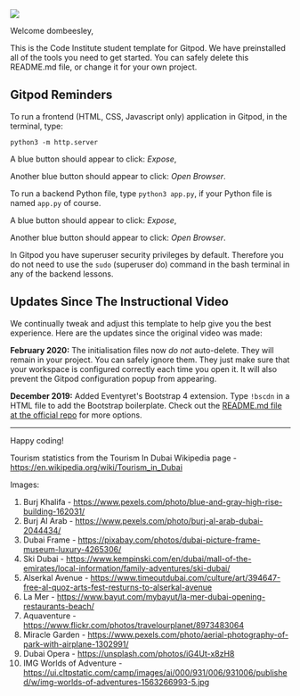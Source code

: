 <img src="https://codeinstitute.s3.amazonaws.com/fullstack/ci_logo_small.png" style="margin: 0;">

Welcome dombeesley,

This is the Code Institute student template for Gitpod. We have preinstalled all of the tools you need to get started. You can safely delete this README.md file, or change it for your own project.

## Gitpod Reminders

To run a frontend (HTML, CSS, Javascript only) application in Gitpod, in the terminal, type:

`python3 -m http.server`

A blue button should appear to click: *Expose*,

Another blue button should appear to click: *Open Browser*.

To run a backend Python file, type `python3 app.py`, if your Python file is named `app.py` of course.

A blue button should appear to click: *Expose*,

Another blue button should appear to click: *Open Browser*.

In Gitpod you have superuser security privileges by default. Therefore you do not need to use the `sudo` (superuser do) command in the bash terminal in any of the backend lessons.

## Updates Since The Instructional Video

We continually tweak and adjust this template to help give you the best experience. Here are the updates since the original video was made:

**February 2020:** The initialisation files now _do not_ auto-delete. They will remain in your project. You can safely ignore them. They just make sure that your workspace is configured correctly each time you open it. It will also prevent the Gitpod configuration popup from appearing.

**December 2019:** Added Eventyret's Bootstrap 4 extension. Type `!bscdn` in a HTML file to add the Bootstrap boilerplate. Check out the <a href="https://github.com/Eventyret/vscode-bcdn" target="_blank">README.md file at the official repo</a> for more options.

--------

Happy coding!


Tourism statistics from the Tourism In Dubai Wikipedia page - https://en.wikipedia.org/wiki/Tourism_in_Dubai

Images:

1. Burj Khalifa - https://www.pexels.com/photo/blue-and-gray-high-rise-building-162031/ 
2. Burj Al Arab - https://www.pexels.com/photo/burj-al-arab-dubai-2044434/ 
3. Dubai Frame - https://pixabay.com/photos/dubai-picture-frame-museum-luxury-4265306/ 
4. Ski Dubai - https://www.kempinski.com/en/dubai/mall-of-the-emirates/local-information/family-adventures/ski-dubai/ 
5. Alserkal Avenue - https://www.timeoutdubai.com/culture/art/394647-free-al-quoz-arts-fest-resturns-to-alserkal-avenue 
6. La Mer - https://www.bayut.com/mybayut/la-mer-dubai-opening-restaurants-beach/ 
7. Aquaventure - https://www.flickr.com/photos/travelourplanet/8973483064 
8. Miracle Garden - https://www.pexels.com/photo/aerial-photography-of-park-with-airplane-1302991/ 
9. Dubai Opera - https://unsplash.com/photos/iG4Ut-x8zH8 
10. IMG Worlds of Adventure - https://ui.cltpstatic.com/camp/images/ai/000/931/006/931006/published/w/img-worlds-of-adventures-1563266993-5.jpg 
